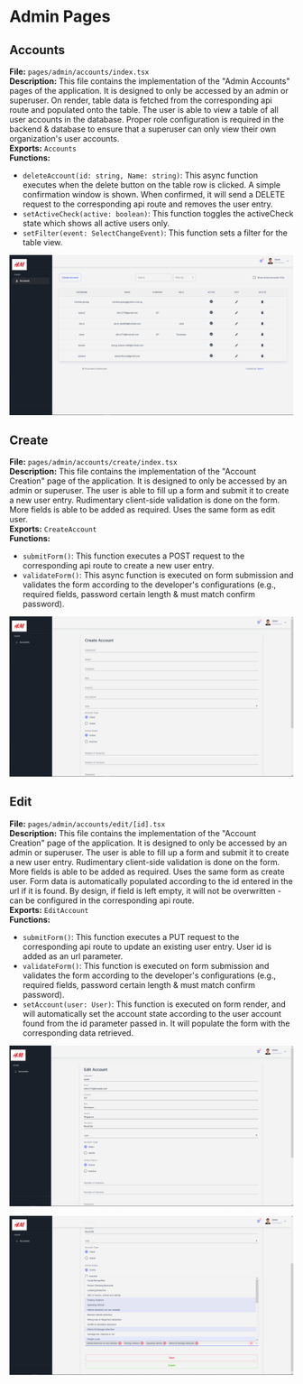 
# Admin Pages

## Accounts

**File:** `pages/admin/accounts/index.tsx`  
**Description:** This file contains the implementation of the "Admin Accounts" pages of the application. It is designed to only be accessed by an admin or superuser. On render, table data is fetched from the corresponding api route and populated onto the table. The user is able to view a table of all user accounts in the database. Proper role configuration is required in the backend & database to ensure that a superuser can only view their own organization's user accounts.  
**Exports:** `Accounts`  
**Functions:**
- `deleteAccount(id: string, Name: string)`: This async function executes when the delete button on the table row is clicked. A simple confirmation window is shown. When confirmed, it will send a DELETE request to the corresponding api route and removes the user entry.
- `setActiveCheck(active: boolean)`: This function toggles the activeCheck state which shows all active users only.
- `setFilter(event: SelectChangeEvent)`: This function sets a filter for the table view.  

![Accounts](../assets/accounts.png) 

## Create

**File:** `pages/admin/accounts/create/index.tsx`  
**Description:** This file contains the implementation of the "Account Creation" page of the application. It is designed to only be accessed by an admin or superuser. The user is able to fill up a form and submit it to create a new user entry. Rudimentary client-side validation is done on the form. More fields is able to be added as required. Uses the same form as edit user.  
**Exports:** `CreateAccount`  
**Functions:**
- `submitForm()`: This function executes a POST request to the corresponding api route to create a new user entry.
- `validateForm()`: This async function is executed on form submission and validates the form according to the developer's configurations (e.g., required fields, password certain length & must match confirm password).  

![Create Account](../assets/create_account.png) 

## Edit

**File:** `pages/admin/accounts/edit/[id].tsx`  
**Description:** This file contains the implementation of the "Account Creation" page of the application. It is designed to only be accessed by an admin or superuser. The user is able to fill up a form and submit it to create a new user entry. Rudimentary client-side validation is done on the form. More fields is able to be added as required. Uses the same form as create user. Form data is automatically populated according to the id entered in the url if it is found. By design, if field is left empty, it will not be overwritten - can be configured in the corresponding api route.  
**Exports:** `EditAccount`  
**Functions:**
- `submitForm()`: This function executes a PUT request to the corresponding api route to update an existing user entry. User id is added as an url parameter.
- `validateForm()`: This function is executed on form submission and validates the form according to the developer's configurations (e.g., required fields, password certain length & must match confirm password).
- `setAccount(user: User)`: This function is executed on form render, and will automatically set the account state according to the user account found from the id parameter passed in. It will populate the form with the corresponding data retrieved.  

![Edit Account](../assets/edit_account.png)

![Algorithms](../assets/select_algorithms_account.png) 